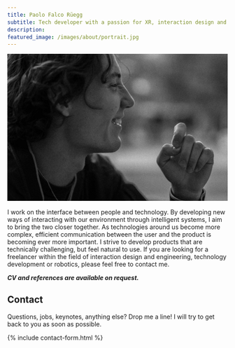 ```yaml
---
title: Paolo Falco Rüegg
subtitle: Tech developer with a passion for XR, interaction design and enginnering, and product development
description:
featured_image: /images/about/portrait.jpg
---
```


![](/images/about/portrait.jpg)

I work on the interface between people and technology. By developing new ways of interacting with our environment through intelligent systems, I aim to bring the two closer together. As technologies around us become more complex, efficient communication between the user and the product is becoming ever more important. I strive to develop products that are technically challenging, but feel natural to use. If you are looking for a freelancer within the field of interaction design and engineering, technology development or robotics, please feel free to contact me.

***CV and references are available on request.***

## Contact 

Questions, jobs, keynotes, anything else? Drop me a line! I will try to get back to you as soon as possible.

{% include contact-form.html %}